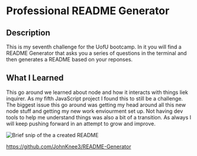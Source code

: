 # Professional README Generator

## Description

This is my seventh challenge for the UofU bootcamp. In it you will find a README Generator that asks you a series of questions in the terminal and then generates a README based on your reponses.

## What I Learned

This go around we learned about node and how it interacts with things liek inquirer. As my fifth JavaScript project I found this to still be a challenge. The biggest issue this go around was getting my head around all this new node stuff and getting my new work enviourment set up. Not having dev tools to help me understand things was also a bit of a transition. As always I will keep pushing forward in an attempt to grow and improve.

<img src="assets/images/weatherDashboardPreview.jpg" alt="Brief snip of the a created README">

https://github.com/JohnKnee3/README-Generator
